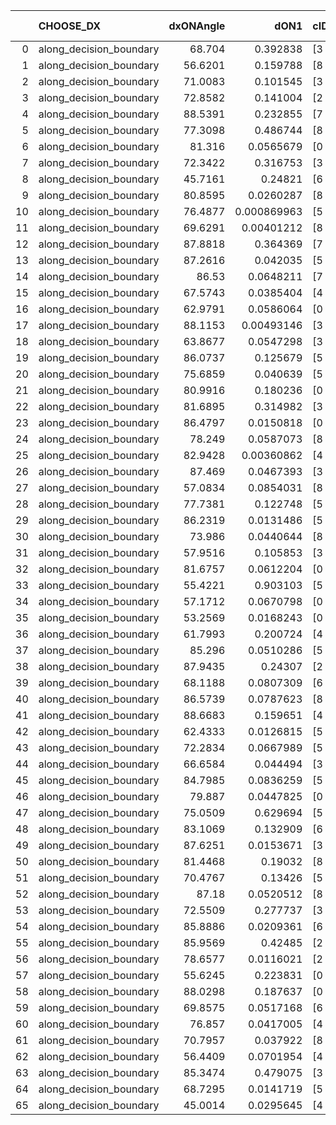 |    | CHOOSE_DX               |   dxONAngle |        dON1 | cIDON1   |   dON_patch_1 |   nTON |         dON |   dxOFFAngle |       dOFF1 | cIDOFF1   |   dOFF_patch_1 |   nTOFF |        dOFF | SUCCESS   |   nExp |   dual_point_id |   subpoint_time_seconds |   total_execution_time |       logp |     dOFF/dON | Vote dOFF>dON   |
|---:|:------------------------|------------:|------------:|:---------|--------------:|-------:|------------:|-------------:|------------:|:----------|---------------:|--------:|------------:|:----------|-------:|----------------:|------------------------:|-----------------------:|-----------:|-------------:|:----------------|
|  0 | along_decision_boundary |     68.704  | 0.392838    | [3 7]    |   0.392838    |      1 | 0.392838    |      73.4192 | 0.159529    | [3 7]     |    0.159529    |       1 | 0.159529    | False     |      1 |               1 |                2.00966  |                2.30436 |  0         |   0.406094   | False           |
|  1 | along_decision_boundary |     56.6201 | 0.159788    | [8 9]    |   0.159788    |      1 | 0.159788    |      75.986  | 0.0198786   | [8 9]     |    0.0198786   |       1 | 0.0198786   | False     |      2 |               2 |                1.71491  |                4.0243  | -0.5       |   0.124406   | False           |
|  2 | along_decision_boundary |     71.0083 | 0.101545    | [3 8]    |   0.101545    |      1 | 0.101545    |      75.0294 | 0.0199266   | [3 8]     |    0.0199266   |       1 | 0.0199266   | False     |      3 |               4 |                1.26959  |                5.35092 | -1         |   0.196234   | False           |
|  3 | along_decision_boundary |     72.8582 | 0.141004    | [2 5]    |   0.141004    |      1 | 0.141004    |      51.9493 | 0.0429978   | [2 5]     |    0.0429978   |       1 | 0.0429978   | False     |      4 |               6 |                2.11561  |                7.51249 | -1.5       |   0.304942   | False           |
|  4 | along_decision_boundary |     88.5391 | 0.232855    | [7 9]    |   0.232855    |      1 | 0.232855    |      64.4454 | 0.0501832   | [7 9]     |    0.0501832   |       1 | 0.0501832   | False     |      5 |               7 |                3.1736   |               10.6901  | -2         |   0.215513   | False           |
|  5 | along_decision_boundary |     77.3098 | 0.486744    | [8 9]    |   0.486744    |      1 | 0.486744    |      69.5617 | 0.134917    | [8 9]     |    0.134917    |       1 | 0.134917    | False     |      6 |               8 |                4.54393  |               15.2409  | -2.5       |   0.277183   | False           |
|  6 | along_decision_boundary |     81.316  | 0.0565679   | [0 1]    |   0.0565679   |      1 | 0.0565679   |      69.356  | 0.196546    | [0 1]     |    0.196546    |       1 | 0.196546    | True      |      7 |               9 |                2.39435  |               17.6413  | -3         |   3.47452    | True            |
|  7 | along_decision_boundary |     72.3422 | 0.316753    | [3 6]    |   0.316753    |      1 | 0.316753    |      77.0503 | 1.80186     | [3 6]     |    1.80186     |       1 | 1.80186     | True      |      8 |              10 |                5.2592   |               22.9065  | -1.78571   |   5.68853    | True            |
|  8 | along_decision_boundary |     45.7161 | 0.24821     | [6 7]    |   0.24821     |      1 | 0.24821     |      55.925  | 0.406037    | [6 7]     |    0.406037    |       1 | 0.406037    | True      |      9 |              11 |                4.04267  |               26.9582  | -1         |   1.63586    | True            |
|  9 | along_decision_boundary |     80.8595 | 0.0260287   | [8 9]    |   0.0260287   |      1 | 0.0260287   |      79.3547 | 0.00875652  | [8 9]     |    0.00875652  |       1 | 0.00875652  | False     |     10 |              12 |                0.829274 |               27.7935  | -0.5       |   0.336418   | False           |
| 10 | along_decision_boundary |     76.4877 | 0.000869963 | [5 7]    |   0.000869963 |      1 | 0.000869963 |      77.5062 | 0.0508118   | [5 7]     |    0.0508118   |       1 | 0.0508118   | True      |     11 |              14 |                0.900919 |               29.9931  | -0.8       |  58.4068     | True            |
| 11 | along_decision_boundary |     69.6291 | 0.00401212  | [8 9]    |   0.00401212  |      1 | 0.00401212  |      66.4502 | 0.422595    | [8 9]     |    0.422595    |       1 | 0.422595    | True      |     12 |              18 |                2.64815  |               38.6391  | -0.409091  | 105.33       | True            |
| 12 | along_decision_boundary |     87.8818 | 0.364369    | [7 9]    |   0.364369    |      1 | 0.364369    |      77.0928 | 0.00226572  | [7 9]     |    0.00226572  |       1 | 0.00226572  | False     |     13 |              19 |                2.61775  |               41.2618  | -0.166667  |   0.00621819 | False           |
| 13 | along_decision_boundary |     87.2616 | 0.042035    | [5 7]    |   0.042035    |      1 | 0.042035    |      88.8773 | 0.042048    | [5 7]     |    0.042048    |       1 | 0.042048    | True      |     14 |              20 |                1.07988  |               42.3457  | -0.346154  |   1.00031    | True            |
| 14 | along_decision_boundary |     86.53   | 0.0648211   | [7 9]    |   0.0648211   |      1 | 0.0648211   |      81.3552 | 0.74645     | [7 9]     |    0.74645     |       1 | 0.74645     | True      |     15 |              23 |                4.40364  |               50.8247  | -0.142857  |  11.5155     | True            |
| 15 | along_decision_boundary |     67.5743 | 0.0385404   | [4 7]    |   0.0385404   |      1 | 0.0385404   |      66.7567 | 0.250426    | [4 7]     |    0.250426    |       1 | 0.250426    | True      |     16 |              24 |                2.01773  |               52.8464  | -0.0333333 |   6.49774    | True            |
| 16 | along_decision_boundary |     62.9791 | 0.0586064   | [0 2]    |   0.0586064   |      1 | 0.0586064   |      43.5229 | 0.000289308 | [1 2]     |    0.000289308 |       1 | 0.000289308 | False     |     17 |              26 |                0.775441 |               56.205   | -0         |   0.00493646 | False           |
| 17 | along_decision_boundary |     88.1153 | 0.00493146  | [3 5]    |   0.00493146  |      1 | 0.00493146  |      85.6764 | 0.147177    | [3 5]     |    0.147177    |       1 | 0.147177    | True      |     18 |              32 |                1.35873  |               74.6484  | -0.0294118 |  29.8445     | True            |
| 18 | along_decision_boundary |     63.8677 | 0.0547298   | [3 7]    |   0.0547298   |      1 | 0.0547298   |      70.2023 | 0.0347226   | [3 7]     |    0.0347226   |       1 | 0.0347226   | False     |     19 |              38 |                1.65852  |               78.5399  | -0         |   0.634437   | False           |
| 19 | along_decision_boundary |     86.0737 | 0.125679    | [5 9]    |   0.125679    |      1 | 0.125679    |      79.5111 | 0.141211    | [5 9]     |    0.141211    |       1 | 0.141211    | True      |     20 |              40 |                3.18274  |               83.037   | -0.0263158 |   1.12358    | True            |
| 20 | along_decision_boundary |     75.6859 | 0.040639    | [5 8]    |   0.040639    |      1 | 0.040639    |      84.6764 | 0.0548504   | [5 8]     |    0.0548504   |       1 | 0.0548504   | True      |     21 |              42 |                1.66562  |               85.7395  | -0         |   1.3497     | True            |
| 21 | along_decision_boundary |     80.9916 | 0.180236    | [0 8]    |   0.180236    |      1 | 0.180236    |      78.072  | 0.049661    | [1 8]     |    0.049661    |       1 | 0.049661    | False     |     22 |              43 |                2.7639   |               88.5101  | -0.0238095 |   0.275534   | False           |
| 22 | along_decision_boundary |     81.6895 | 0.314982    | [3 9]    |   0.314982    |      1 | 0.314982    |      67.368  | 0.031605    | [3 9]     |    0.031605    |       1 | 0.031605    | False     |     23 |              44 |                2.71122  |               91.2263  | -0         |   0.100339   | False           |
| 23 | along_decision_boundary |     86.4797 | 0.0150818   | [0 1]    |   0.0150818   |      1 | 0.0150818   |      80.8359 | 0.000808774 | [0 1]     |    0.000808774 |       1 | 0.000808774 | False     |     24 |              45 |                1.08701  |               92.3183  | -0.0217391 |   0.0536256  | False           |
| 24 | along_decision_boundary |     78.249  | 0.0587073   | [8 9]    |   0.0587073   |      1 | 0.0587073   |      84.6621 | 0.0438792   | [8 9]     |    0.0438792   |       1 | 0.0438792   | False     |     25 |              46 |                1.3152   |               93.6385  | -0.0833333 |   0.747424   | False           |
| 25 | along_decision_boundary |     82.9428 | 0.00360862  | [4 8]    |   0.00360862  |      1 | 0.00360862  |      88.7636 | 0.0342272   | [4 8]     |    0.0342272   |       1 | 0.0342272   | True      |     26 |              48 |                1.22135  |               94.8976  | -0.18      |   9.48484    | True            |
| 26 | along_decision_boundary |     87.469  | 0.0467393   | [3 5]    |   0.0467393   |      1 | 0.0467393   |      88.4179 | 0.344085    | [3 5]     |    0.344085    |       1 | 0.344085    | True      |     27 |              49 |                2.39569  |               97.2993  | -0.0769231 |   7.3618     | True            |
| 27 | along_decision_boundary |     57.0834 | 0.0854031   | [8 9]    |   0.0854031   |      1 | 0.0854031   |      62.8317 | 0.0953415   | [8 9]     |    0.0953415   |       1 | 0.0953415   | True      |     28 |              52 |                1.54173  |              104.332   | -0.0185185 |   1.11637    | True            |
| 28 | along_decision_boundary |     77.7381 | 0.122748    | [5 6]    |   0.122748    |      1 | 0.122748    |      76.0271 | 0.0398216   | [5 6]     |    0.0398216   |       1 | 0.0398216   | False     |     29 |              53 |                1.54354  |              105.885   | -0         |   0.324418   | False           |
| 29 | along_decision_boundary |     86.2319 | 0.0131486   | [5 6]    |   0.0131486   |      1 | 0.0131486   |      89.4532 | 0.396035    | [5 6]     |    0.396035    |       1 | 0.396035    | True      |     30 |              54 |                2.2675   |              108.157   | -0.0172414 |  30.1199     | True            |
| 30 | along_decision_boundary |     73.986  | 0.0440644   | [8 9]    |   0.0440644   |      1 | 0.0440644   |      84.9286 | 0.0132609   | [8 9]     |    0.0132609   |       1 | 0.0132609   | False     |     31 |              57 |                1.06388  |              109.357   | -0         |   0.300945   | False           |
| 31 | along_decision_boundary |     57.9516 | 0.105853    | [3 8]    |   0.105853    |      1 | 0.105853    |      60.2335 | 0.0614445   | [3 8]     |    0.0614445   |       1 | 0.0614445   | False     |     32 |              60 |                1.61086  |              111.039   | -0.016129  |   0.58047    | False           |
| 32 | along_decision_boundary |     81.6757 | 0.0612204   | [0 1]    |   0.0612204   |      1 | 0.0612204   |      86.9112 | 0.604047    | [0 1]     |    0.604047    |       1 | 0.604047    | True      |     33 |              62 |                2.20418  |              113.279   | -0.0625    |   9.86677    | True            |
| 33 | along_decision_boundary |     55.4221 | 0.903103    | [5 9]    |   0.903103    |      1 | 0.903103    |      53.7266 | 0.957953    | [5 9]     |    0.957953    |       1 | 0.957953    | True      |     34 |              65 |               10.5359   |              123.897   | -0.0151515 |   1.06073    | True            |
| 34 | along_decision_boundary |     57.1712 | 0.0670798   | [0 9]    |   0.0670798   |      1 | 0.0670798   |      76.0697 | 0.166232    | [1 9]     |    0.166232    |       1 | 0.166232    | True      |     35 |              67 |                1.48357  |              127.805   | -0         |   2.47812    | True            |
| 35 | along_decision_boundary |     53.2569 | 0.0168243   | [0 9]    |   0.0168243   |      1 | 0.0168243   |      83.0473 | 0.145004    | [1 9]     |    0.145004    |       1 | 0.145004    | True      |     36 |              68 |                2.01517  |              129.825   | -0.0142857 |   8.61874    | True            |
| 36 | along_decision_boundary |     61.7993 | 0.200724    | [4 7]    |   0.200724    |      1 | 0.200724    |      62.4499 | 0.535349    | [4 7]     |    0.535349    |       1 | 0.535349    | True      |     37 |              70 |                3.28601  |              134.661   | -0.0555556 |   2.66709    | True            |
| 37 | along_decision_boundary |     85.296  | 0.0510286   | [5 9]    |   0.0510286   |      1 | 0.0510286   |      77.7035 | 0.917214    | [5 9]     |    0.917214    |       1 | 0.917214    | True      |     38 |              73 |                3.78557  |              142.929   | -0.121622  |  17.9745     | True            |
| 38 | along_decision_boundary |     87.9435 | 0.24307     | [2 8]    |   0.24307     |      1 | 0.24307     |      78.1335 | 0.409092    | [2 8]     |    0.409092    |       1 | 0.409092    | True      |     39 |              77 |                2.9238   |              146.013   | -0.210526  |   1.68302    | True            |
| 39 | along_decision_boundary |     68.1188 | 0.0807309   | [6 7]    |   0.0807309   |      1 | 0.0807309   |      76.7377 | 0.0906964   | [6 7]     |    0.0906964   |       1 | 0.0906964   | True      |     40 |              78 |                1.31559  |              147.336   | -0.320513  |   1.12344    | True            |
| 40 | along_decision_boundary |     86.5739 | 0.0787623   | [8 9]    |   0.0787623   |      1 | 0.0787623   |      76.5595 | 0.3849      | [8 9]     |    0.3849      |       1 | 0.3849      | True      |     41 |              80 |                3.79916  |              151.204   | -0.45      |   4.88685    | True            |
| 41 | along_decision_boundary |     88.6683 | 0.159651    | [4 7]    |   0.159651    |      1 | 0.159651    |      78.6871 | 0.0136023   | [4 7]     |    0.0136023   |       1 | 0.0136023   | False     |     42 |              82 |                1.67897  |              155.79    | -0.597561  |   0.0852005  | False           |
| 42 | along_decision_boundary |     62.4333 | 0.0126815   | [5 7]    |   0.0126815   |      1 | 0.0126815   |      65.3654 | 0.0383407   | [5 7]     |    0.0383407   |       1 | 0.0383407   | True      |     43 |              84 |                1.20121  |              161.917   | -0.428571  |   3.02335    | True            |
| 43 | along_decision_boundary |     72.2834 | 0.0667989   | [5 7]    |   0.0667989   |      1 | 0.0667989   |      67.1399 | 0.00390685  | [5 7]     |    0.00390685  |       1 | 0.00390685  | False     |     44 |              85 |                1.24882  |              163.171   | -0.569767  |   0.0584867  | False           |
| 44 | along_decision_boundary |     66.6584 | 0.044494    | [3 5]    |   0.044494    |      1 | 0.044494    |      71.2149 | 0.0899286   | [3 5]     |    0.0899286   |       1 | 0.0899286   | True      |     45 |              88 |                1.18919  |              164.455   | -0.409091  |   2.02114    | True            |
| 45 | along_decision_boundary |     84.7985 | 0.0836259   | [5 6]    |   0.0836259   |      1 | 0.0836259   |      79.0752 | 0.0782323   | [5 6]     |    0.0782323   |       1 | 0.0782323   | False     |     46 |              89 |                1.44588  |              165.906   | -0.544444  |   0.935503   | False           |
| 46 | along_decision_boundary |     79.887  | 0.0447825   | [0 1]    |   0.0447825   |      1 | 0.0447825   |      74.2186 | 0.00814627  | [0 1]     |    0.00814627  |       1 | 0.00814627  | False     |     47 |              92 |                1.1213   |              167.114   | -0.391304  |   0.181907   | False           |
| 47 | along_decision_boundary |     75.0509 | 0.629694    | [5 7]    |   0.629694    |      1 | 0.629694    |      66.0005 | 0.316264    | [5 7]     |    0.316264    |       1 | 0.316264    | False     |     48 |              93 |                2.9257   |              170.045   | -0.265957  |   0.502251   | False           |
| 48 | along_decision_boundary |     83.1069 | 0.132909    | [6 9]    |   0.132909    |      1 | 0.132909    |      78.6319 | 0.397058    | [6 9]     |    0.397058    |       1 | 0.397058    | True      |     49 |              96 |                2.67425  |              177.607   | -0.166667  |   2.98746    | True            |
| 49 | along_decision_boundary |     87.6251 | 0.0153671   | [3 7]    |   0.0153671   |      1 | 0.0153671   |      81.1128 | 0.169366    | [3 7]     |    0.169366    |       1 | 0.169366    | True      |     50 |              97 |                1.07502  |              178.691   | -0.255102  |  11.0213     | True            |
| 50 | along_decision_boundary |     81.4468 | 0.19032     | [8 9]    |   0.19032     |      1 | 0.19032     |      81.6035 | 0.163724    | [8 9]     |    0.163724    |       1 | 0.163724    | False     |     51 |             101 |                1.90584  |              180.712   | -0.36      |   0.860259   | False           |
| 51 | along_decision_boundary |     70.4767 | 0.13426     | [5 9]    |   0.13426     |      1 | 0.13426     |      80.2929 | 0.116255    | [5 9]     |    0.116255    |       1 | 0.116255    | False     |     52 |             103 |                1.85298  |              186.412   | -0.245098  |   0.865897   | False           |
| 52 | along_decision_boundary |     87.18   | 0.0520512   | [8 9]    |   0.0520512   |      1 | 0.0520512   |      82.9333 | 0.0185697   | [8 9]     |    0.0185697   |       1 | 0.0185697   | False     |     53 |             105 |                1.35261  |              187.808   | -0.153846  |   0.356759   | False           |
| 53 | along_decision_boundary |     72.5509 | 0.277737    | [3 8]    |   0.277737    |      1 | 0.277737    |      67.2783 | 0.263889    | [3 8]     |    0.263889    |       1 | 0.263889    | False     |     54 |             106 |                3.05311  |              190.866   | -0.0849057 |   0.950139   | False           |
| 54 | along_decision_boundary |     85.8886 | 0.0209361   | [6 9]    |   0.0209361   |      1 | 0.0209361   |      69.9565 | 0.120132    | [6 9]     |    0.120132    |       1 | 0.120132    | True      |     55 |             107 |                1.97868  |              192.849   | -0.037037  |   5.73802    | True            |
| 55 | along_decision_boundary |     85.9569 | 0.42485     | [2 4]    |   0.42485     |      1 | 0.42485     |      60.7131 | 1.00336     | [2 4]     |    1.00336     |       1 | 1.00336     | True      |     56 |             111 |                6.13612  |              200.925   | -0.0818182 |   2.36168    | True            |
| 56 | along_decision_boundary |     78.6577 | 0.0116021   | [2 8]    |   0.0116021   |      1 | 0.0116021   |      89.5764 | 0.19466     | [2 8]     |    0.19466     |       1 | 0.19466     | True      |     57 |             112 |                2.65538  |              203.588   | -0.142857  |  16.778      | True            |
| 57 | along_decision_boundary |     55.6245 | 0.223831    | [0 1]    |   0.223831    |      1 | 0.223831    |      51.6688 | 0.0409056   | [0 1]     |    0.0409056   |       1 | 0.0409056   | False     |     58 |             116 |                2.81607  |              218.866   | -0.219298  |   0.182752   | False           |
| 58 | along_decision_boundary |     88.0298 | 0.187637    | [0 9]    |   0.187637    |      1 | 0.187637    |      66.2725 | 1.94785e-05 | [1 9]     |    1.94785e-05 |       1 | 1.94785e-05 | False     |     59 |             119 |                1.74579  |              220.699   | -0.137931  |   0.00010381 | False           |
| 59 | along_decision_boundary |     69.8575 | 0.0517168   | [6 9]    |   0.0517168   |      1 | 0.0517168   |      82.8281 | 0.947517    | [6 9]     |    0.947517    |       1 | 0.947517    | True      |     60 |             125 |                4.52716  |              226.504   | -0.0762712 |  18.3213     | True            |
| 60 | along_decision_boundary |     76.857  | 0.0417005   | [4 7]    |   0.0417005   |      1 | 0.0417005   |      78.2902 | 0.185568    | [4 7]     |    0.185568    |       1 | 0.185568    | True      |     61 |             128 |                1.16714  |              227.764   | -0.133333  |   4.45003    | True            |
| 61 | along_decision_boundary |     70.7957 | 0.037922    | [8 9]    |   0.037922    |      1 | 0.037922    |      60.2491 | 0.016918    | [8 9]     |    0.016918    |       1 | 0.016918    | False     |     62 |             132 |                1.23594  |              233.547   | -0.204918  |   0.446126   | False           |
| 62 | along_decision_boundary |     56.4409 | 0.0701954   | [4 8]    |   0.0701954   |      1 | 0.0701954   |      68.9305 | 0.319319    | [4 8]     |    0.319319    |       1 | 0.319319    | True      |     63 |             133 |                1.67751  |              235.233   | -0.129032  |   4.549      | True            |
| 63 | along_decision_boundary |     85.3474 | 0.479075    | [3 5]    |   0.479075    |      1 | 0.479075    |      70.7755 | 0.147424    | [3 5]     |    0.147424    |       1 | 0.147424    | False     |     64 |             134 |                3.11898  |              238.357   | -0.198413  |   0.307726   | False           |
| 64 | along_decision_boundary |     68.7295 | 0.0141719   | [5 7]    |   0.0141719   |      1 | 0.0141719   |      61.0794 | 0.0818334   | [5 7]     |    0.0818334   |       1 | 0.0818334   | True      |     65 |             135 |                1.83892  |              240.201   | -0.125     |   5.77432    | True            |
| 65 | along_decision_boundary |     45.0014 | 0.0295645   | [4 7]    |   0.0295645   |      1 | 0.0295645   |      42.3452 | 0.00335694  | [4 7]     |    0.00335694  |       1 | 0.00335694  | False     |     66 |             136 |                0.757879 |              240.963   | -0.192308  |   0.113546   | False           |